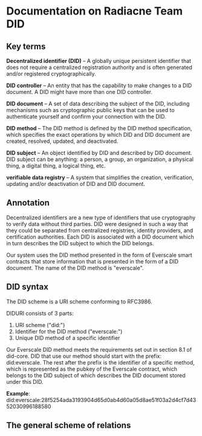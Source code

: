 # Documentation on Radiacne Team DID

## Key terms

**Decentralized identifier (DID)** – A globally unique persistent identifier that does not require a centralized registration authority and is often generated and/or registered cryptographically.

**DID controller** – An entity that has the capability to make changes to a DID document. A DID might have more than one DID controller.

**DID document** – A set of data describing the subject of the DID, including mechanisms such as cryptographic public keys that can be used to authenticate yourself and confirm your connection with the DID.

**DID method** – The DID method is defined by the DID method specification, which specifies the exact operations by which DID and DID document are created, resolved, updated, and deactivated.

**DID subject** – An object identified by DID and described by DID document. DID subject can be anything: a person, a group, an organization, a physical thing, a digital thing, a logical thing, etc.

**verifiable data registry** – A system that simplifies the creation, verification, updating and/or deactivation of DID and DID document.

## Annotation

Decentralized identifiers are a new type of identifiers that use cryptography to verify data without third parties.  DID were designed in such a way that they could be separated from centralized registries, identity providers, and certification authorities. Each DID is associated with a DID document which in turn describes the DID subject to which the DID belongs.  

Our system uses the DID method presented in the form of Everscale smart contracts that store information that is presented in the form of a DID document. The name of the DID method is "everscale".

## DID syntax

The DID scheme is a URI scheme conforming to RFC3986.

DIDURI consists of 3 parts:
 1) URI scheme ("did:")
 2) Identifier for the DID method ("everscale:")
 3) Unique DID method of a specific identifier


Our Everscale DID method meets the requirements set out in section 8.1 of did-core. DID that use our method should start with the prefix: did:everscale. The rest after the prefix is the identifier of a specific method, which is represented as the pubkey of the Everscale contract, which belongs to the DID subject of which describes the DID document stored under this DID.

**Example**: did:everscale:28f5254ada3193904d65d0ab4d60a05d8ae51f03a2d4cf7d4352030996188580


## The general scheme of relations





